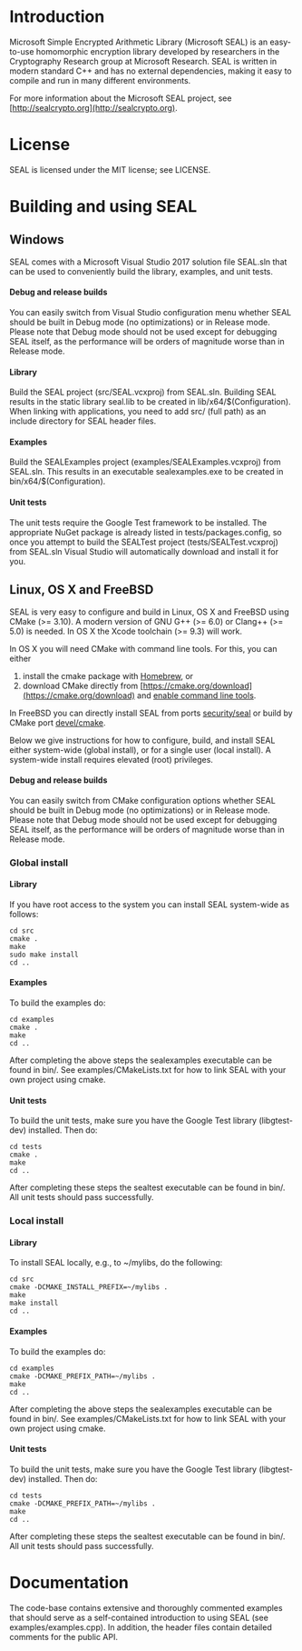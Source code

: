 # Introduction

Microsoft Simple Encrypted Arithmetic Library (Microsoft SEAL) is an easy-to-use 
homomorphic encryption library developed by researchers in the Cryptography 
Research group at Microsoft Research. SEAL is written in modern standard C++ and 
has no external dependencies, making it easy to compile and run in many different 
environments.

For more information about the Microsoft SEAL project, see [http://sealcrypto.org](http://sealcrypto.org).

# License

SEAL is licensed under the MIT license; see LICENSE.

# Building and using SEAL 

## Windows

SEAL comes with a Microsoft Visual Studio 2017 solution file SEAL.sln that can be
used to conveniently build the library, examples, and unit tests.

#### Debug and release builds

You can easily switch from Visual Studio configuration menu whether SEAL should be
built in Debug mode (no optimizations) or in Release mode. Please note that Debug
mode should not be used except for debugging SEAL itself, as the performance will be 
orders of magnitude worse than in Release mode.

#### Library

Build the SEAL project (src/SEAL.vcxproj) from SEAL.sln. Building SEAL results
in the static library seal.lib to be created in lib/x64/$(Configuration). When
linking with applications, you need to add src/ (full path) as an include directory
for SEAL header files.

#### Examples

Build the SEALExamples project (examples/SEALExamples.vcxproj) from SEAL.sln.
This results in an executable sealexamples.exe to be created in bin/x64/$(Configuration).

#### Unit tests

The unit tests require the Google Test framework to be installed. The appropriate 
NuGet package is already listed in tests/packages.config, so once you attempt to build 
the SEALTest project (tests/SEALTest.vcxproj) from SEAL.sln Visual Studio will 
automatically download and install it for you.

## Linux, OS X and FreeBSD

SEAL is very easy to configure and build in Linux, OS X and FreeBSD using CMake (>= 3.10).
A modern version of GNU G++ (>= 6.0) or Clang++ (>= 5.0) is needed. In OS X the 
Xcode toolchain (>= 9.3) will work.

In OS X you will need CMake with command line tools. For this, you can either 
1. install the cmake package with [Homebrew](https://brew.sh), or
2. download CMake directly from [https://cmake.org/download](https://cmake.org/download) and [enable command line tools](https://stackoverflow.com/questions/30668601/installing-cmake-command-line-tools-on-a-mac).

In FreeBSD you can directly install SEAL from ports [security/seal](https://www.freshports.org/security/seal/)
or build by CMake port [devel/cmake](https://www.freshports.org/devel/cmake/).

Below we give instructions for how to configure, build, and install SEAL either 
system-wide (global install), or for a single user (local install). A system-wide
install requires elevated (root) privileges.

#### Debug and release builds

You can easily switch from CMake configuration options whether SEAL should be built in 
Debug mode (no optimizations) or in Release mode. Please note that Debug mode should not 
be used except for debugging SEAL itself, as the performance will be orders of magnitude 
worse than in Release mode.

### Global install

#### Library

If you have root access to the system you can install SEAL system-wide as follows:
````
cd src
cmake .
make
sudo make install
cd ..
````
#### Examples

To build the examples do:
````
cd examples
cmake .
make
cd ..
````

After completing the above steps the sealexamples executable can be found in bin/. 
See examples/CMakeLists.txt for how to link SEAL with your own project using cmake.

#### Unit tests

To build the unit tests, make sure you have the Google Test library (libgtest-dev)
installed. Then do: 
````
cd tests
cmake .
make
cd ..
````

After completing these steps the sealtest executable can be found in bin/. All unit 
tests should pass successfully.

### Local install

#### Library

To install SEAL locally, e.g., to ~/mylibs, do the following:
````
cd src
cmake -DCMAKE_INSTALL_PREFIX=~/mylibs .
make
make install
cd ..
````

#### Examples 

To build the examples do:
````
cd examples
cmake -DCMAKE_PREFIX_PATH=~/mylibs .
make
cd ..
````

After completing the above steps the sealexamples executable can be found in bin/. 
See examples/CMakeLists.txt for how to link SEAL with your own project using cmake.

#### Unit tests

To build the unit tests, make sure you have the Google Test library (libgtest-dev)
installed. Then do:
````
cd tests
cmake -DCMAKE_PREFIX_PATH=~/mylibs .
make
cd ..
````

After completing these steps the sealtest executable can be found in bin/. All unit 
tests should pass successfully.

# Documentation

The code-base contains extensive and thoroughly commented examples that should 
serve as a self-contained introduction to using SEAL (see examples/examples.cpp). In 
addition, the header files contain detailed comments for the public API.
